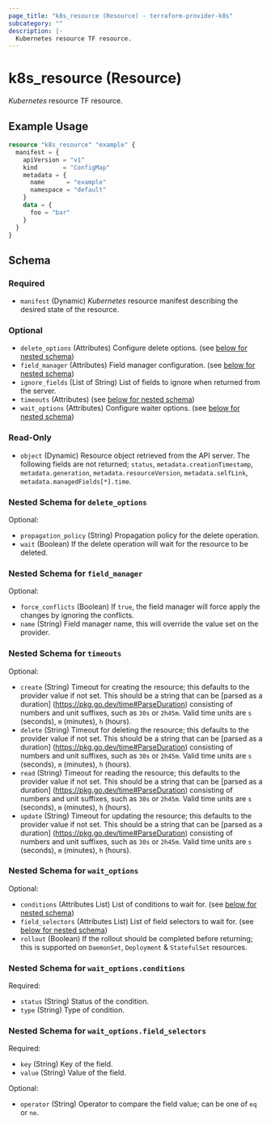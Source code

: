 ```yaml
---
page_title: "k8s_resource (Resource) - terraform-provider-k8s"
subcategory: ""
description: |-
  Kubernetes resource TF resource.
---
```


# k8s_resource (Resource)

_Kubernetes_ resource TF resource.

## Example Usage

```terraform
resource "k8s_resource" "example" {
  manifest = {
    apiVersion = "v1"
    kind       = "ConfigMap"
    metadata = {
      name      = "example"
      namespace = "default"
    }
    data = {
      foo = "bar"
    }
  }
}
```

<!-- schema generated by tfplugindocs -->
## Schema

### Required

- `manifest` (Dynamic) _Kubernetes_ resource manifest describing the desired state of the resource.

### Optional

- `delete_options` (Attributes) Configure delete options. (see [below for nested schema](#nestedatt--delete_options))
- `field_manager` (Attributes) Field manager configuration. (see [below for nested schema](#nestedatt--field_manager))
- `ignore_fields` (List of String) List of fields to ignore when returned from the server.
- `timeouts` (Attributes) (see [below for nested schema](#nestedatt--timeouts))
- `wait_options` (Attributes) Configure waiter options. (see [below for nested schema](#nestedatt--wait_options))

### Read-Only

- `object` (Dynamic) Resource object retrieved from the API server. The following fields are not returned; `status`, `metadata.creationTimestamp`, `metadata.generation`, `metadata.resourceVersion`, `metadata.selfLink`, `metadata.managedFields[*].time`.

<a id="nestedatt--delete_options"></a>
### Nested Schema for `delete_options`

Optional:

- `propagation_policy` (String) Propagation policy for the delete operation.
- `wait` (Boolean) If the delete operation will wait for the resource to be deleted.


<a id="nestedatt--field_manager"></a>
### Nested Schema for `field_manager`

Optional:

- `force_conflicts` (Boolean) If `true`, the field manager will force apply the changes by ignoring the conflicts.
- `name` (String) Field manager name, this will override the value set on the provider.


<a id="nestedatt--timeouts"></a>
### Nested Schema for `timeouts`

Optional:

- `create` (String) Timeout for creating the resource; this defaults to the provider value if not set. This should be a string that can be [parsed as a duration] (https://pkg.go.dev/time#ParseDuration) consisting of numbers and unit suffixes, such as `30s` or `2h45m`. Valid time units are `s` (seconds), `m` (minutes), `h` (hours).
- `delete` (String) Timeout for deleting the resource; this defaults to the provider value if not set. This should be a string that can be [parsed as a duration] (https://pkg.go.dev/time#ParseDuration) consisting of numbers and unit suffixes, such as `30s` or `2h45m`. Valid time units are `s` (seconds), `m` (minutes), `h` (hours).
- `read` (String) Timeout for reading the resource; this defaults to the provider value if not set. This should be a string that can be [parsed as a duration] (https://pkg.go.dev/time#ParseDuration) consisting of numbers and unit suffixes, such as `30s` or `2h45m`. Valid time units are `s` (seconds), `m` (minutes), `h` (hours).
- `update` (String) Timeout for updating the resource; this defaults to the provider value if not set. This should be a string that can be [parsed as a duration] (https://pkg.go.dev/time#ParseDuration) consisting of numbers and unit suffixes, such as `30s` or `2h45m`. Valid time units are `s` (seconds), `m` (minutes), `h` (hours).


<a id="nestedatt--wait_options"></a>
### Nested Schema for `wait_options`

Optional:

- `conditions` (Attributes List) List of conditions to wait for. (see [below for nested schema](#nestedatt--wait_options--conditions))
- `field_selectors` (Attributes List) List of field selectors to wait for. (see [below for nested schema](#nestedatt--wait_options--field_selectors))
- `rollout` (Boolean) If the rollout should be completed before returning; this is supported on `DaemonSet`, `Deployment` & `StatefulSet` resources.

<a id="nestedatt--wait_options--conditions"></a>
### Nested Schema for `wait_options.conditions`

Required:

- `status` (String) Status of the condition.
- `type` (String) Type of condition.


<a id="nestedatt--wait_options--field_selectors"></a>
### Nested Schema for `wait_options.field_selectors`

Required:

- `key` (String) Key of the field.
- `value` (String) Value of the field.

Optional:

- `operator` (String) Operator to compare the field value; can be one of `eq` or `ne`.
